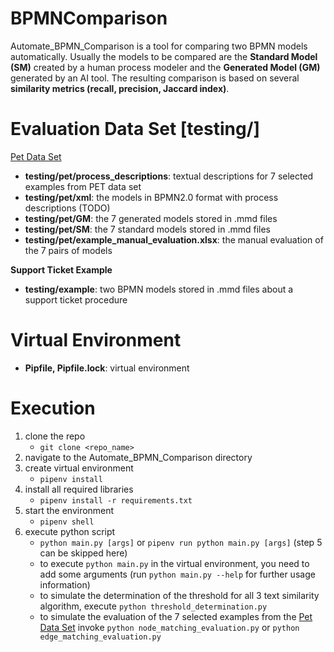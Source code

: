 # BPMNComparison
Automate_BPMN_Comparison is a tool for comparing two BPMN models automatically. Usually the models to be compared are the **Standard Model (SM)** created by a human process modeler and the **Generated Model (GM)** generated by an AI tool. The resulting comparison is based on several **similarity metrics (recall, precision, Jaccard index)**.


<h1> Evaluation Data Set [testing/] </h1>

[Pet Data Set](https://huggingface.co/datasets/patriziobellan/PET) </br>
* **testing/pet/process\_descriptions**: textual descriptions for 7 selected examples from PET data set
* **testing/pet/xml**: the models in BPMN2.0 format with process descriptions (TODO)
* **testing/pet/GM**: the 7 generated models stored in .mmd files
* **testing/pet/SM**: the 7 standard models stored in .mmd files
* **testing/pet/example_manual_evaluation.xlsx**: the manual evaluation of the 7 pairs of models

**Support Ticket Example**
* **testing/example**: two BPMN models stored in .mmd files about a support ticket procedure 
  

<h1> Virtual Environment </h1>

* **Pipfile, Pipfile.lock**: virtual environment

<h1> Execution </h1>

1. clone the repo
   - `git clone <repo_name>`
2. navigate to the Automate_BPMN_Comparison directory
3. create virtual environment
   - `pipenv install`
4. install all required libraries
   - `pipenv install -r requirements.txt`
5. start the environment
    - `pipenv shell`
6. execute python script
    - `python main.py [args]` or `pipenv run python main.py [args]` (step 5 can be skipped here)
    - to execute `python main.py` in the virtual environment, you need to add some arguments (run `python main.py --help` for further usage information)
    - to simulate the determination of the threshold for all 3 text similarity algorithm, execute `python threshold_determination.py`
    - to simulate the evaluation of the 7 selected examples from the [Pet Data Set](https://huggingface.co/datasets/patriziobellan/PET) invoke `python node_matching_evaluation.py`
      or `python edge_matching_evaluation.py`
   
 



